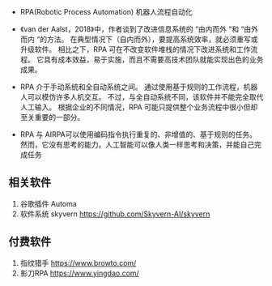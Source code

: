 - RPA(Robotic Process Automation) 机器人流程自动化

- 《van der Aalst，2018》中，作者谈到了改进信息系统的 “由内而外 “和 “由外而内 “的方法。 在典型情况下（自内而外），要提高系统效率，就必须重写或升级软件。 相比之下，RPA 可在不改变软件堆栈的情况下改进系统和工作流程。 它具有成本效益，易于实施，而且不需要高技术团队就能实现出色的业务成果。

- RPA 介于手动系统和全自动系统之间。 通过使用基于规则的工作流程，机器人可以模仿许多人机交互。 不过，与全自动系统不同，该软件并不能完全取代人工输入。 根据企业的不同情况，RPA 可能只提供整个业务流程中很小但却至关重要的一部分。

- RPA 与 AIRPA可以使用编码指令执行重复的、非增值的、基于规则的任务。然而，它没有思考的能力。人工智能可以像人类一样思考和决策，并能自己完成任务


## 相关软件
1. 谷歌插件 Automa
2. 软件系统 skyvern  https://github.com/Skyvern-AI/skyvern
   
## 付费软件
1. 指纹猎手 https://www.browto.com/
2. 影刀RPA https://www.yingdao.com/